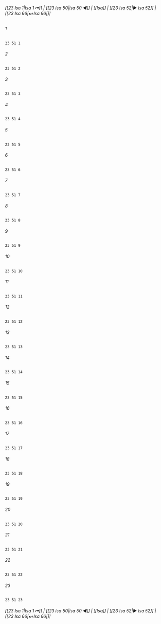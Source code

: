 
###### [[23 Isa 1|Isa 1 ⏮]] | [[23 Isa 50|Isa 50 ◀]] | [[Isa]] | [[23 Isa 52|▶ Isa 52]] | [[23 Isa 66|⏭ Isa 66|]]

###### 1
``` verse
23 51 1 
```
###### 2
``` verse
23 51 2 
```
###### 3
``` verse
23 51 3 
```
###### 4
``` verse
23 51 4 
```
###### 5
``` verse
23 51 5 
```
###### 6
``` verse
23 51 6 
```
###### 7
``` verse
23 51 7 
```
###### 8
``` verse
23 51 8 
```
###### 9
``` verse
23 51 9 
```
###### 10
``` verse
23 51 10 
```
###### 11
``` verse
23 51 11 
```
###### 12
``` verse
23 51 12 
```
###### 13
``` verse
23 51 13 
```
###### 14
``` verse
23 51 14 
```
###### 15
``` verse
23 51 15 
```
###### 16
``` verse
23 51 16 
```
###### 17
``` verse
23 51 17 
```
###### 18
``` verse
23 51 18 
```
###### 19
``` verse
23 51 19 
```
###### 20
``` verse
23 51 20 
```
###### 21
``` verse
23 51 21 
```
###### 22
``` verse
23 51 22 
```
###### 23
``` verse
23 51 23 
```

###### [[23 Isa 1|Isa 1 ⏮]] | [[23 Isa 50|Isa 50 ◀]] | [[Isa]] | [[23 Isa 52|▶ Isa 52]] | [[23 Isa 66|⏭ Isa 66|]]

